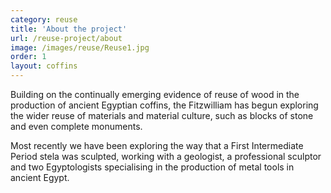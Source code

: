 ```yaml
---
category: reuse
title: 'About the project'
url: /reuse-project/about
image: /images/reuse/Reuse1.jpg
order: 1
layout: coffins
---
```


Building on the continually emerging evidence of reuse of wood in the production of ancient Egyptian coffins, the Fitzwilliam has begun exploring the wider reuse of materials and  material culture, such as blocks of stone and even complete monuments.

Most recently we have been exploring the way that a First Intermediate Period stela was sculpted, working with a geologist, a professional sculptor and two Egyptologists specialising in the production of metal tools in ancient Egypt.
